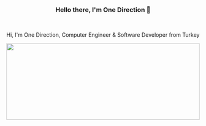 <h3 align="center">Hello there, I'm One Direction 👋</h3>
<br>
<p align="center">
  Hi, I'm One Direction, Computer Engineer & Software Developer from Turkey
  <br>
</p>


<a href="https://github.com/anuraghazra/github-readme-stats" title="Go to Source"><img width="100%" height="200" src="https://github-readme-stats.vercel.app/api?username=zumrudu-anka&show_icons=true&theme=gotham"></a>

